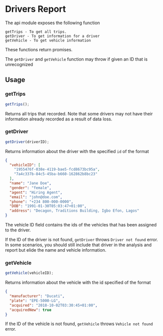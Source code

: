 # Drivers Report

The api module exposes the following function

```
getTrips - To get all trips.
getDriver - To get information for a driver
getVehicle - To get vehicle information
```

These functions return promises.

The `getDriver` and `getVehicle` function may throw if given an ID that is unrecognized

## Usage

### getTrips

```js
getTrips();
```

Returns all trips that recorded.
Note that some drivers may not have their information already recorded as a result of data loss.

### getDriver

```js
getDriver(driverID);
```

Returns information about the driver with the specified `id` of the format

```json
{
  "vehicleID": [
    "1955476f-038e-4119-bae5-fcd8673bc95a",
    "7a4c337b-84c5-45ba-b660-162862b8bc23"
  ],
  "name": "Jane Doe",
  "gender": "female",
  "agent": "Hiring Agent",
  "email": "john@doe.com",
  "phone": "+234 800-000-0000",
  "DOB": "1991-01-30T05:03:47+01:00",
  "address": "Decagon, Traditions Building, Igbo Efon, Lagos"
}
```

The vehicle ID field contains the ids of the vehicles that has been assigned to the driver.

If the ID of the driver is not found, `getDriver` throws `Driver not found` error.
In some scenarios, you should still include that driver in the analysis and report but elide the name and vehicle information.

### getVehicle

```js
getVehicle(vehicleID);
```

Returns information about the vehicle with the id specified of the format

```json
{
  "manufacturer": "Ducati",
  "plate": "EPE-5000-LG",
  "acquired": "2018-10-02T03:30:45+01:00",
  "acquiredNew": true
}
```

If the ID of the vehicle is not found, `getVehicle` throws `Vehicle not found` error.
